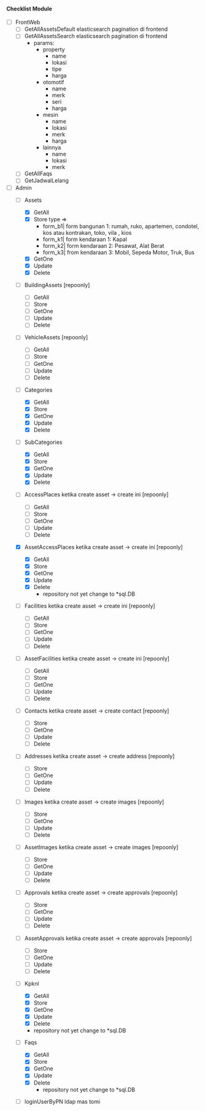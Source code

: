 #### Checklist Module

- [ ] FrontWeb
    - [ ] GetAllAssetsDefault elasticsearch pagination di frontend
    - [ ] GetAllAssetsSearch elasticsearch pagination di frontend
        - params:
            - property
                - name
                - lokasi
                - tipe
                - harga
            - otomotif
                - name
                - merk
                - seri
                - harga
            - mesin
                - name
                - lokasi
                - merk
                - harga
            - lainnya
                - name
                - lokasi
                - merk
    - [ ] GetAllFaqs
    - [ ] GetJadwalLelang

- [ ] Admin 
    - [ ] Assets
        - [x] GetAll
        - [x] Store 
            type => 
            - form_b1| form bangunan 1: rumah, ruko, apartemen, condotel, kos atau kontrakan, toko, vila , kios
            - form_k1| form kendaraan 1: Kapal
            - form_k2| form kendaraan 2: Pesawat, Alat Berat
            - form_k3| from kendaraan 3: Mobil, Sepeda Motor, Truk, Bus
        - [x] GetOne
        - [x] Update
        - [x] Delete
    - [ ] BuildingAssets [repoonly]
        - [ ] GetAll
        - [ ] Store
        - [ ] GetOne
        - [ ] Update
        - [ ] Delete
    - [ ] VehicleAssets [repoonly]
        - [ ] GetAll
        - [ ] Store
        - [ ] GetOne
        - [ ] Update
        - [ ] Delete
    - [ ] Categories
        - [x] GetAll
        - [x] Store
        - [x] GetOne
        - [x] Update
        - [x] Delete
    - [ ] SubCategories
        - [x] GetAll
        - [x] Store
        - [x] GetOne
        - [x] Update
        - [x] Delete
    - [ ] AccessPlaces ketika create asset -> create ini [repoonly]
        - [ ] GetAll
        - [ ] Store
        - [ ] GetOne
        - [ ] Update
        - [ ] Delete
    - [x] AssetAccessPlaces ketika create asset -> create ini [repoonly]
        - [x] GetAll
        - [x] Store
        - [x] GetOne
        - [x] Update
        - [x] Delete
          - repository not yet change to *sql.DB
    - [ ] Facilities ketika create asset -> create ini [repoonly]
        - [ ] GetAll
        - [ ] Store
        - [ ] GetOne
        - [ ] Update
        - [ ] Delete
    - [ ] AssetFacilities ketika create asset -> create ini [repoonly]
        - [ ] GetAll
        - [ ] Store
        - [ ] GetOne
        - [ ] Update
        - [ ] Delete
    - [ ] Contacts ketika create asset -> create contact [repoonly]
        - [ ] Store
        - [ ] GetOne
        - [ ] Update
        - [ ] Delete
    - [ ] Addresses ketika create asset -> create address [repoonly]
        - [ ] Store
        - [ ] GetOne
        - [ ] Update
        - [ ] Delete
    - [ ] Images ketika create asset -> create images [repoonly]
        - [ ] Store
        - [ ] GetOne
        - [ ] Update
        - [ ] Delete
    - [ ] AssetImages ketika create asset -> create images [repoonly]
        - [ ] Store
        - [ ] GetOne
        - [ ] Update
        - [ ] Delete
    - [ ] Approvals ketika create asset -> create approvals [repoonly]
        - [ ] Store
        - [ ] GetOne
        - [ ] Update
        - [ ] Delete
    - [ ] AssetApprovals ketika create asset -> create approvals [repoonly]
        - [ ] Store
        - [ ] GetOne
        - [ ] Update
        - [ ] Delete
    - [ ] Kpknl
        - [x] GetAll
        - [x] Store
        - [x] GetOne
        - [x] Update
        - [x] Delete
        - repository not yet change to *sql.DB
    - [ ] Faqs
        - [x] GetAll
        - [x] Store
        - [x] GetOne
        - [x] Update
        - [x] Delete
          - repository not yet change to *sql.DB
    - [ ] loginUserByPN ldap mas tomi
    
